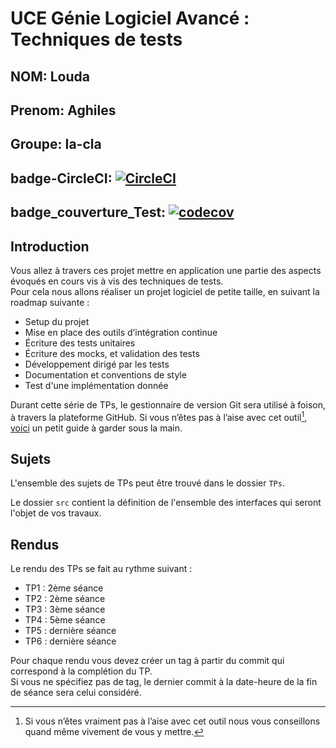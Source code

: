 # UCE Génie Logiciel Avancé : Techniques de tests

## NOM: Louda
## Prenom: Aghiles
## Groupe: Ia-cla
## badge-CircleCI: [![CircleCI](https://dl.circleci.com/status-badge/img/gh/Aghiles-ai/ceri-m1-techniques-de-test/tree/master.svg?style=svg)](https://dl.circleci.com/status-badge/redirect/gh/Aghiles-ai/ceri-m1-techniques-de-test/tree/master)

## badge_couverture_Test: [![codecov](https://codecov.io/gh/Aghiles-ai/ceri-m1-techniques-de-test/graph/badge.svg?token=OZX76ISHAH)](https://codecov.io/gh/Aghiles-ai/ceri-m1-techniques-de-test) 



## Introduction

Vous allez à travers ces projet mettre en application une partie des aspects évoqués en cours vis à vis des techniques de tests.  
Pour cela nous allons réaliser un projet logiciel de petite taille, en suivant la roadmap suivante : 
- Setup du projet
- Mise en place des outils d’intégration continue
- Écriture des tests unitaires
- Écriture des mocks, et validation des tests
- Développement dirigé par les tests
- Documentation et conventions de style
- Test d'une implémentation donnée

Durant cette série de TPs, le gestionnaire de version Git sera utilisé à foison, à travers la plateforme GitHub. Si vous n’êtes pas à l’aise avec cet outil[^1], [voici](http://rogerdudler.github.io/git-guide/) un petit guide à garder sous la main.

## Sujets

L'ensemble des sujets de TPs peut être trouvé dans le dossier `TPs`.

Le dossier `src` contient la définition de l'ensemble des interfaces qui seront l'objet de vos travaux.

## Rendus

Le rendu des TPs se fait au rythme suivant :

- TP1 : 2ème séance
- TP2 : 2ème séance
- TP3 : 3ème séance
- TP4 : 5ème séance
- TP5 : dernière séance
- TP6 : dernière séance

Pour chaque rendu vous devez créer un tag à partir du commit qui correspond à la complétion du TP.  
Si vous ne spécifiez pas de tag, le dernier commit à la date-heure de la fin de séance sera celui considéré.

[^1]: Si vous n’êtes vraiment pas à l’aise avec cet outil nous vous conseillons quand même vivement de vous y mettre.
